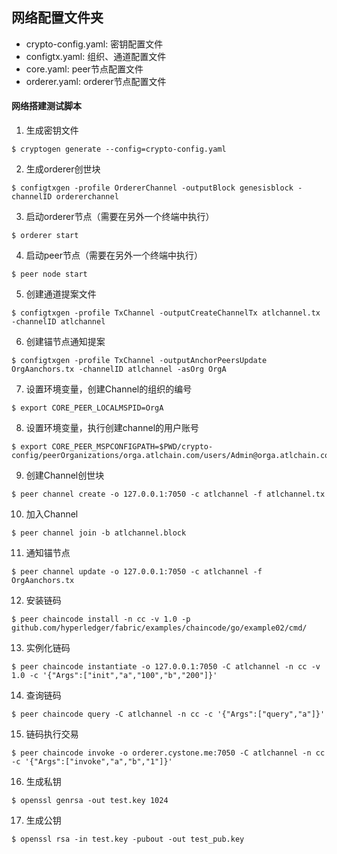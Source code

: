 ## 网络配置文件夹

- crypto-config.yaml: 密钥配置文件
- configtx.yaml: 组织、通道配置文件
- core.yaml: peer节点配置文件
- orderer.yaml: orderer节点配置文件

#### 网络搭建测试脚本

1. 生成密钥文件
```
$ cryptogen generate --config=crypto-config.yaml
```

2. 生成orderer创世块
```
$ configtxgen -profile OrdererChannel -outputBlock genesisblock -channelID ordererchannel
```

3. 启动orderer节点（需要在另外一个终端中执行）
```
$ orderer start
```

4. 启动peer节点（需要在另外一个终端中执行）
```
$ peer node start
```

5. 创建通道提案文件
```
$ configtxgen -profile TxChannel -outputCreateChannelTx atlchannel.tx -channelID atlchannel
```

6. 创建锚节点通知提案
```
$ configtxgen -profile TxChannel -outputAnchorPeersUpdate OrgAanchors.tx -channelID atlchannel -asOrg OrgA
```

7. 设置环境变量，创建Channel的组织的编号
```
$ export CORE_PEER_LOCALMSPID=OrgA
```

8. 设置环境变量，执行创建channel的用户账号
```
$ export CORE_PEER_MSPCONFIGPATH=$PWD/crypto-config/peerOrganizations/orga.atlchain.com/users/Admin@orga.atlchain.com/msp
```

9. 创建Channel创世块
```
$ peer channel create -o 127.0.0.1:7050 -c atlchannel -f atlchannel.tx
```

10. 加入Channel
```
$ peer channel join -b atlchannel.block
```

11. 通知锚节点
```
$ peer channel update -o 127.0.0.1:7050 -c atlchannel -f OrgAanchors.tx
```

12. 安装链码
```
$ peer chaincode install -n cc -v 1.0 -p github.com/hyperledger/fabric/examples/chaincode/go/example02/cmd/
```

13. 实例化链码
```
$ peer chaincode instantiate -o 127.0.0.1:7050 -C atlchannel -n cc -v 1.0 -c '{"Args":["init","a","100","b","200"]}'
```

14. 查询链码
```
$ peer chaincode query -C atlchannel -n cc -c '{"Args":["query","a"]}'
```

15. 链码执行交易
```
$ peer chaincode invoke -o orderer.cystone.me:7050 -C atlchannel -n cc -c '{"Args":["invoke","a","b","1"]}'
```

16. 生成私钥
```
$ openssl genrsa -out test.key 1024
```

17. 生成公钥
```
$ openssl rsa -in test.key -pubout -out test_pub.key
```
